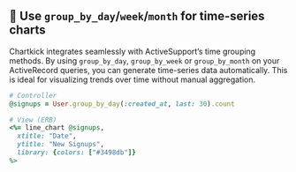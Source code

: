 ## 📅 Use `group_by_day`/`week`/`month` for time-series charts

Chartkick integrates seamlessly with ActiveSupport’s time grouping methods. By using `group_by_day`, `group_by_week` or `group_by_month` on your ActiveRecord queries, you can generate time-series data automatically. This is ideal for visualizing trends over time without manual aggregation.

```ruby
# Controller
@signups = User.group_by_day(:created_at, last: 30).count

# View (ERB)
<%= line_chart @signups,
  xtitle: "Date",
  ytitle: "New Signups",
  library: {colors: ["#3498db"]}
%>
```